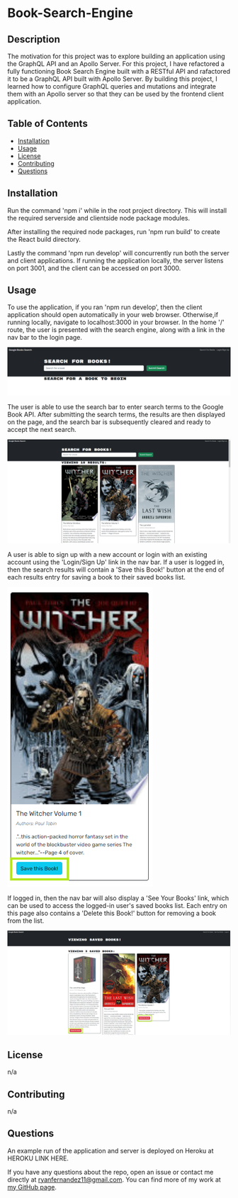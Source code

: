 # Book-Search-Engine

## Description

The motivation for this project was to explore building an application using the GraphQL API and an Apollo Server. For this project, I have refactored a fully functioning Book Search Engine built with a RESTful API and rafactored it to be a GraphQL API built with Apollo Server. By building this project, I learned how to configure GraphQL queries and mutations and integrate them with an Apollo server so that they can be used by the frontend client application.

## Table of Contents

- [Installation](#installation)
- [Usage](#usage)
- [License](#license)
- [Contributing](contributing)
- [Questions](#questions)

## Installation

Run the command 'npm i' while in the root project directory. This will install the required serverside and clientside node package modules.  

After installing the required node packages, run 'npm run build' to create the React build directory.

Lastly the command 'npm run develop' will concurrently run both the server and client applications. If running the application locally, the server listens on port 3001, and the client can be accessed on port 3000.

## Usage

To use the application, if you ran 'npm run develop', then the client application should open automatically in your web browser. Otherwise,if running locally, navigate to localhost:3000 in your browser. In the home '/' route, the user is presented with the search engine, along with a link in the nav bar to the login page.

![home route](./assets/images/home-route.png)

The user is able to use the search bar to enter search terms to the Google Book API. After submitting the search terms, the results are then displayed on the page, and the search bar is subsequently cleared and ready to accept the next search.

![search results](./assets/images/search.png)

A user is able to sign up with a new account or login with an existing account using the 'Login/Sign Up' link in the nav bar. If a user is logged in, then the search results will contain a 'Save this Book!' button at the end of each results entry for saving a book to their saved books list.

![save button](./assets/images/save-button.png)

If logged in, then the nav bar will also display a 'See Your Books' link, which can be used to access the logged-in user's saved books list. Each entry on this page also contains a 'Delete this Book!' button for removing a book from the list.

![delete button](./assets/images/delete-button.png)

## License

n/a

## Contributing

n/a

## Questions

An example run of the application and server is deployed on Heroku at HEROKU LINK HERE.

If you have any questions about the repo, open an issue or contact me directly at ryanfernandez11@gmail.com. You can find more of my work at [my GitHub page](https://github.com/ryanafernandez/).
